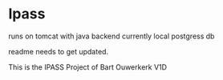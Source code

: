 # Ipass

runs on tomcat with java backend currently local postgress db

readme needs to get updated.

This is the IPASS Project of Bart Ouwerkerk V1D
